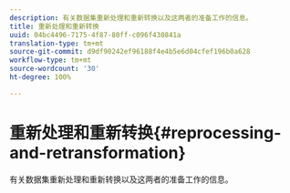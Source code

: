 ```yaml
---
description: 有关数据集重新处理和重新转换以及这两者的准备工作的信息。
title: 重新处理和重新转换
uuid: 04bc4496-7175-4f87-80ff-c096f430841a
translation-type: tm+mt
source-git-commit: d9df90242ef96188f4e4b5e6d04cfef196b0a628
workflow-type: tm+mt
source-wordcount: '30'
ht-degree: 100%

---
```



# 重新处理和重新转换{#reprocessing-and-retransformation}

有关数据集重新处理和重新转换以及这两者的准备工作的信息。
